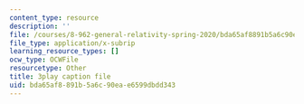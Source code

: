 ```yaml
---
content_type: resource
description: ''
file: /courses/8-962-general-relativity-spring-2020/bda65af8891b5a6c90eae6599dbdd343_LoIq6KElVxs.vtt
file_type: application/x-subrip
learning_resource_types: []
ocw_type: OCWFile
resourcetype: Other
title: 3play caption file
uid: bda65af8-891b-5a6c-90ea-e6599dbdd343
---
```

